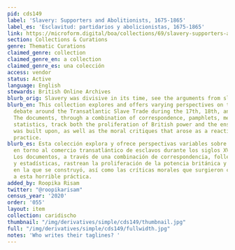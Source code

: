 ```yaml
---
pid: cds149
label: 'Slavery: Supporters and Abolitionists, 1675-1865'
label_es: 'Esclavitud: partidarios y abolicionistas, 1675-1865'
link: https://microform.digital/boa/collections/69/slavery-supporters-and-abolitionists-1675-1865
section: Collections & Curations
genre: Thematic Curations
claimed_genre: collection
claimed_genre_en: a collection
claimed_genre_es: una colección
access: vendor
status: Active
language: English
stewards: British Online Archives
blurb_orig: Slavery was divisive in its time, see the arguments from slavers and protestors
blurb_en: This collection explores and offers varying perspectives on the explosive
  debate around the Transatlantic Slave Trade during the 17th, 18th, and 19th centuries.
  The documents, through a combination of correspondence, pamphlets, memoirs, and
  statistics, track both the proliferation of British power and the enslavement it
  was built upon, as well as the moral critiques that arose as a reaction to the horrific
  practice.
blurb_es: Esta colección explora y ofrece perspectivas variables sobre el debate explosivo
  en torno al comercio transatlántico de esclavos durante los siglos XVIII y XIX.
  Los documentos, a través de una combinación de correspondencia, folletos, memorias
  y estadísticas, rastrean la proliferación de la potencia británica y la esclavitud
  en la que se construyó, así como las críticas morales que surgieron como una reacción
  a esta horrible práctica.
added_by: Roopika Risam
twitter: "@roopikarisam"
census_year: '2020'
order: '055'
layout: item
collection: caridischo
thumbnail: "/img/derivatives/simple/cds149/thumbnail.jpg"
full: "/img/derivatives/simple/cds149/fullwidth.jpg"
notes: 'Who writes their taglines? '
---
```


